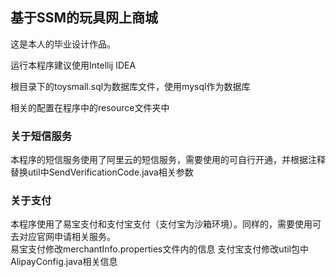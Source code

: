 ## 基于SSM的玩具网上商城
这是本人的毕业设计作品。

运行本程序建议使用Intellij IDEA

根目录下的toysmall.sql为数据库文件，使用mysql作为数据库

相关的配置在程序中的resource文件夹中

### 关于短信服务
本程序的短信服务使用了阿里云的短信服务，需要使用的可自行开通，并根据注释替换util中SendVerificationCode.java相关参数

### 关于支付
本程序使用了易宝支付和支付宝支付（支付宝为沙箱环境）。同样的，需要使用可去对应官网申请相关服务。  
易宝支付修改merchantInfo.properties文件内的信息
支付宝支付修改util包中AlipayConfig.java相关信息